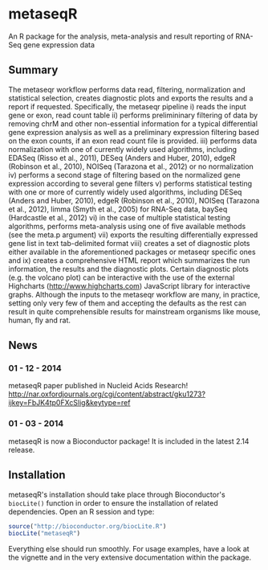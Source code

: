 # metaseqR
An R package for the analysis, meta-analysis and result reporting of RNA-Seq gene expression data

## Summary
The metaseqr workflow performs data read, filtering, normalization and statistical selection, creates diagnostic plots and exports the results and a report if requested. Specifically, the metaseqr pipeline i) reads the input gene or exon, read count table ii) performs prelimininary filtering of data by removing chrM and other non-essential information for a typical differential gene expression analysis as well as a preliminary expression filtering based on the exon counts, if an exon read count file is provided. iii) performs data normalization with one of currently widely used algorithms, including EDASeq (Risso et al., 2011), DESeq (Anders and Huber, 2010), edgeR (Robinson et al., 2010), NOISeq (Tarazona et al., 2012) or no normalization iv) performs a second stage of filtering based on the normalized gene expression according to several gene filters v) performs statistical testing with one or more of currently widely used algorithms, including DESeq (Anders and Huber, 2010), edgeR (Robinson et al., 2010), NOISeq (Tarazona et al., 2012), limma (Smyth et al., 2005) for RNA-Seq data, baySeq (Hardcastle et al., 2012) vi) in the case of multiple statistical testing algorithms, performs meta-analysis using one of five available methods (see the meta.p argument) vii) exports the resulting differentially expressed gene list in text tab-delimited format viii) creates a set of diagnostic plots either available in the aforementioned packages or metaseqr specific ones and ix) creates a comprehensive HTML report which summarizes the run information, the results and the diagnostic plots. Certain diagnostic plots (e.g. the volcano plot) can be interactive with the use of the external Highcharts (http://www.highcharts.com) JavaScript library for interactive graphs. Although the inputs to the metaseqr workflow are many, in practice, setting only very few of them and accepting the defaults as the rest can result in quite comprehensible results for mainstream organisms like mouse, human, fly and rat.

## News
### 01 - 12 - 2014
metaseqR paper published in Nucleid Acids Research!
http://nar.oxfordjournals.org/cgi/content/abstract/gku1273?ijkey=FbJK4tp0FXcSlig&keytype=ref
### 01 - 03 - 2014
metaseqR is now a Bioconductor package! It is included in the latest 2.14 release.

## Installation
metaseqR's installation should take place through Bioconductor's `biocLite()` function in order to ensure the installation of related dependencies. Open an R session and type:
```R
source("http://bioconductor.org/biocLite.R")
biocLite("metaseqR") 
```
Everything else should run smoothly. For usage examples, have a look at the vignette and in the very extensive documentation within the package.
